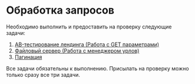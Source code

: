 Обработка запросов
===

Необходимо выполнить и предоставить на проверку следующие задачи:

1. [AB-тестирование лендинга (Работа с GET параметрами)](./landing/)
2. [Файловый сервер (Работа с менеджером урлов)](./file_server/)
2. [Пагинация](./pagination/)

Все задачи обязательны к выполнению. Присылать на проверку можно только сразу все три задачи.
